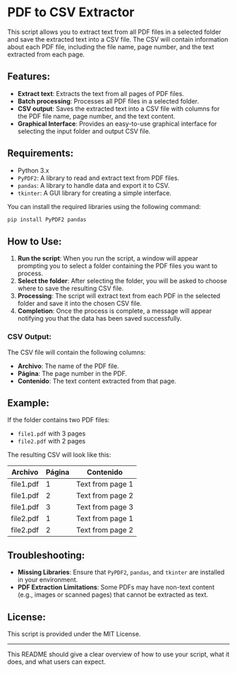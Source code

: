 # PDF to CSV Extractor

This script allows you to extract text from all PDF files in a selected folder and save the extracted text into a CSV file. The CSV will contain information about each PDF file, including the file name, page number, and the text extracted from each page.

## Features:
- **Extract text**: Extracts the text from all pages of PDF files.
- **Batch processing**: Processes all PDF files in a selected folder.
- **CSV output**: Saves the extracted text into a CSV file with columns for the PDF file name, page number, and the text content.
- **Graphical Interface**: Provides an easy-to-use graphical interface for selecting the input folder and output CSV file.

## Requirements:
- Python 3.x
- `PyPDF2`: A library to read and extract text from PDF files.
- `pandas`: A library to handle data and export it to CSV.
- `tkinter`: A GUI library for creating a simple interface.

You can install the required libraries using the following command:
```bash
pip install PyPDF2 pandas
```

## How to Use:
1. **Run the script**: When you run the script, a window will appear prompting you to select a folder containing the PDF files you want to process.
2. **Select the folder**: After selecting the folder, you will be asked to choose where to save the resulting CSV file.
3. **Processing**: The script will extract text from each PDF in the selected folder and save it into the chosen CSV file.
4. **Completion**: Once the process is complete, a message will appear notifying you that the data has been saved successfully.

### CSV Output:
The CSV file will contain the following columns:
- **Archivo**: The name of the PDF file.
- **Página**: The page number in the PDF.
- **Contenido**: The text content extracted from that page.

## Example:
If the folder contains two PDF files:
- `file1.pdf` with 3 pages
- `file2.pdf` with 2 pages

The resulting CSV will look like this:

| Archivo     | Página | Contenido            |
|-------------|--------|----------------------|
| file1.pdf   | 1      | Text from page 1     |
| file1.pdf   | 2      | Text from page 2     |
| file1.pdf   | 3      | Text from page 3     |
| file2.pdf   | 1      | Text from page 1     |
| file2.pdf   | 2      | Text from page 2     |

## Troubleshooting:
- **Missing Libraries**: Ensure that `PyPDF2`, `pandas`, and `tkinter` are installed in your environment.
- **PDF Extraction Limitations**: Some PDFs may have non-text content (e.g., images or scanned pages) that cannot be extracted as text.

## License:
This script is provided under the MIT License.

---

This README should give a clear overview of how to use your script, what it does, and what users can expect.
